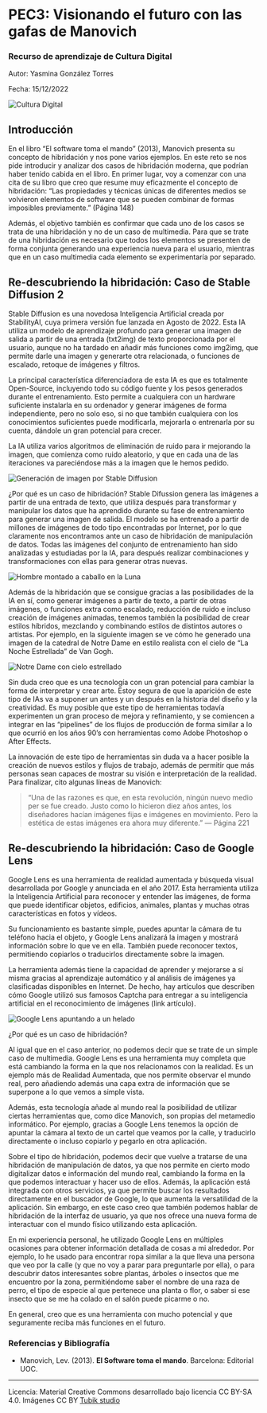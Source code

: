 # PEC3: Visionando el futuro con las gafas de Manovich 

### Recurso de aprendizaje de Cultura Digital 


Autor: Yasmina González Torres


Fecha: 15/12/2022

![Cultura Digital](https://miro.medium.com/max/1400/0*9PyyNvrO2PcD3KuU.png) 



## Introducción

En el libro “El software toma el mando” (2013), Manovich presenta su concepto de hibridación y nos pone varios ejemplos. En este reto se nos pide introducir y analizar dos casos de hibridación moderna, que podrían haber tenido cabida en el libro.
En primer lugar, voy a comenzar con una cita de su libro que creo que resume muy eficazmente el concepto de hibridación: 
“Las propiedades y técnicas únicas de diferentes medios se volvieron elementos de software que se pueden combinar de formas imposibles previamente.” (Página 148)

Además, el objetivo también es confirmar que cada uno de los casos se trata de una hibridación y no de un caso de multimedia. Para que se trate de una hibridación es necesario que todos los elementos se presenten de forma conjunta generando una experiencia nueva para el usuario, mientras que en un caso multimedia cada elemento se experimentaría por separado.

## Re-descubriendo la hibridación: Caso de Stable Diffusion 2

Stable Diffusion es una novedosa Inteligencia Artificial creada por StabilityAI, cuya primera versión fue lanzada en Agosto de 2022. Esta IA utiliza un modelo de aprendizaje profundo para generar una imagen de salida a partir de una entrada (txt2img) de texto proporcionada por el usuario, aunque no ha tardado en añadir más funciones como img2img, que permite darle una imagen y generarte otra relacionada, o funciones de escalado, retoque de imágenes y filtros.

La principal característica diferenciadora de esta IA es que es totalmente Open-Source, incluyendo todo su código fuente y los pesos generados durante el entrenamiento. Esto permite a cualquiera con un hardware suficiente instalarla en su ordenador y generar imágenes de forma independiente, pero no solo eso, si no que también cualquiera con los conocimientos suficientes puede modificarla, mejorarla o entrenarla por su cuenta, dándole un gran potencial para crecer.

La IA utiliza varios algoritmos de eliminación de ruido para ir mejorando la imagen, que comienza como ruido aleatorio, y que en cada una de las iteraciones va pareciéndose más a la imagen que le hemos pedido.

![Generación de imagen por Stable Diffusion](photostablediffusion.png) 

¿Por qué es un caso de hibridación?
Stable Difussion genera las imágenes a partir de una entrada de texto, que utiliza después para transformar y manipular los datos que ha aprendido durante su fase de entrenamiento para generar una imagen de salida. El modelo se ha entrenado a partir de millones de imágenes de todo tipo encontradas por Internet, por lo que claramente nos encontramos ante un caso de hibridación de manipulación de datos.
Todas las imágenes del conjunto de entrenamiento han sido analizadas y estudiadas por la IA, para después realizar combinaciones y transformaciones con ellas para generar otras nuevas.

![Hombre montado a caballo en la Luna](photoIA1.jpeg) 
 
Además de la hibridación que se consigue gracias a las posibilidades de la IA en sí, como generar imágenes a partir de texto, a partir de otras imágenes, o funciones extra como escalado, reducción de ruido e incluso creación de imágenes animadas, tenemos también la posibilidad de crear estilos híbridos, mezclando y combinando estilos de distintos autores o artistas. Por ejemplo, en la siguiente imagen se ve cómo he generado una imagen de la catedral de Notre Dame en estilo realista con el cielo de “La Noche Estrellada” de Van Gogh.

![Notre Dame con cielo estrellado](photoIA2.jpeg) 
 
Sin duda creo que es una tecnología con un gran potencial para cambiar la forma de interpretar y crear arte. Estoy segura de que la aparición de este tipo de IAs va a suponer un antes y un después en la historia del diseño y la creatividad. Es muy posible que este tipo de herramientas todavía experimenten un gran proceso de mejora y refinamiento, y se comiencen a integrar en las “pipelines” de los flujos de producción de forma similar a lo que ocurrió en los años 90’s con herramientas como Adobe Photoshop o After Effects.

La innovación de este tipo de herramientas sin duda va a hacer posible la creación de nuevos estilos y flujos de trabajo, además de permitir que más personas sean capaces de mostrar su visión e interpretación de la realidad.
Para finalizar, cito algunas líneas de Manovich:
> “Una de las razones es que, en esta revolución, ningún nuevo medio per se fue creado. Justo como lo hicieron diez años antes, los diseñadores hacían imágenes fijas e imágenes en movimiento. Pero la estética de estas imágenes era ahora muy diferente.” — Página 221


## Re-descubriendo la hibridación: Caso de Google Lens

Google Lens es una herramienta de realidad aumentada y búsqueda visual desarrollada por Google y anunciada en el año 2017. Esta herramienta utiliza la Inteligencia Artificial para reconocer y entender las imágenes, de forma que puede identificar objetos, edificios, animales, plantas y muchas otras características en fotos y vídeos.

Su funcionamiento es bastante simple, puedes apuntar la cámara de tu teléfono hacia el objeto, y Google Lens analizará la imagen y mostrará información sobre lo que ve en ella. También puede reconocer textos, permitiendo copiarlos o traducirlos directamente sobre la imagen.

La herramienta además tiene la capacidad de aprender y mejorarse a sí misma gracias al aprendizaje automático y al análisis de imágenes ya clasificadas disponibles en Internet. De hecho, hay artículos que describen cómo Google utilizó sus famosos Captcha para entregar a su inteligencia artificial en el reconocimiento de imágenes (link artículo).

![Google Lens apuntando a un helado](photoLens1.jpeg) 

¿Por qué es un caso de hibridación?

Al igual que en el caso anterior, no podemos decir que se trate de un simple caso de multimedia. Google Lens es una herramienta muy completa que está cambiando la forma en la que nos relacionamos con la realidad. Es un ejemplo más de Realidad Aumentada, que nos permite observar el mundo real, pero añadiendo además una capa extra de información que se superpone a lo que vemos a simple vista.

Además, esta tecnología añade al mundo real la posibilidad de utilizar ciertas herramientas que, como dice Manovich, son propias del metamedio informático. Por ejemplo, gracias a Google Lens tenemos la opción de apuntar la cámara al texto de un cartel que veamos por la calle, y traducirlo directamente o incluso copiarlo y pegarlo en otra aplicación.

Sobre el tipo de hibridación, podemos decir que vuelve a tratarse de una hibridación de manipulación de datos, ya que nos permite en cierto modo digitalizar datos e información del mundo real, cambiando la forma en la que podemos interactuar y hacer uso de ellos. Además, la aplicación está integrada con otros servicios, ya que permite buscar los resultados directamente en el buscador de Google, lo que aumenta la versatilidad de la aplicación.
Sin embargo, en este caso creo que también podemos hablar de hibridación de la interfaz de usuario, ya que nos ofrece una nueva forma de interactuar con el mundo físico utilizando esta aplicación.

En mi experiencia personal, he utilizado Google Lens en múltiples ocasiones para obtener información detallada de cosas a mi alrededor. Por ejemplo, lo he usado para encontrar ropa similar a la que lleva una persona que veo por la calle (y que no voy a parar para preguntarle por ella), o para descubrir datos interesantes sobre plantas, árboles o insectos que me encuentro por la zona, permitiéndome saber el nombre de una raza de perro, el tipo de especie al que pertenece una planta o flor, o saber si ese insecto que se me ha colado en el salón puede picarme o no.

En general, creo que es una herramienta con mucho potencial y que seguramente reciba más funciones en el futuro.


### Referencias y Bibliografía

* Manovich, Lev. (2013). **El Software toma el mando**. Barcelona: Editorial UOC. 


----

Licencia: Material Creative Commons desarrollado bajo licencia CC BY-SA 4.0. Imágenes CC BY [Tubik studio](https://blog.tubikstudio.com/how-to-create-original-flat-illustrations-designers-tips/) 
